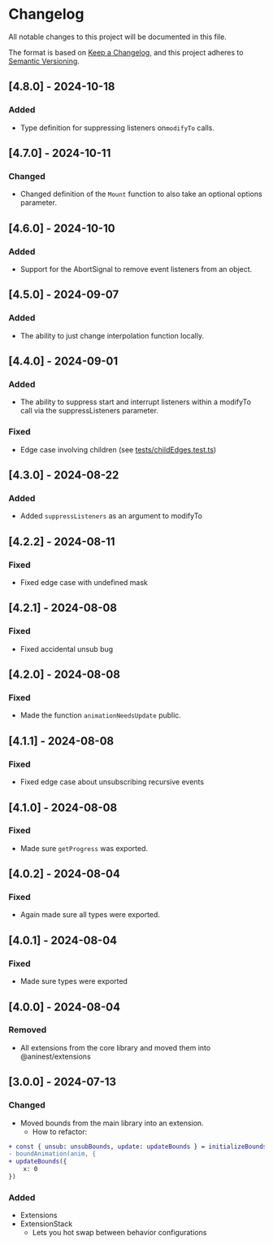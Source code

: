 # Changelog

All notable changes to this project will be documented in this file.

The format is based on [Keep a Changelog](https://keepachangelog.com/en/1.1.0/),
and this project adheres to [Semantic Versioning](https://semver.org/spec/v2.0.0.html).

## [4.8.0] - 2024-10-18

### Added

- Type definition for suppressing listeners on`modifyTo` calls.

## [4.7.0] - 2024-10-11

### Changed

- Changed definition of the `Mount` function to also take an optional options parameter.

## [4.6.0] - 2024-10-10

### Added

- Support for the AbortSignal to remove event listeners from an object.

## [4.5.0] - 2024-09-07

### Added

- The ability to just change interpolation function locally.

## [4.4.0] - 2024-09-01

### Added

- The ability to suppress start and interrupt listeners within a modifyTo call via the suppressListeners parameter.

### Fixed

- Edge case involving children (see [tests/childEdges.test.ts](tests/childEdges.test.ts))

## [4.3.0] - 2024-08-22

### Added

- Added `suppressListeners` as an argument to modifyTo

## [4.2.2] - 2024-08-11

### Fixed

- Fixed edge case with undefined mask

## [4.2.1] - 2024-08-08

### Fixed

- Fixed accidental unsub bug

## [4.2.0] - 2024-08-08

### Fixed

- Made the function `animationNeedsUpdate` public.

## [4.1.1] - 2024-08-08

### Fixed

- Fixed edge case about unsubscribing recursive events

## [4.1.0] - 2024-08-08

### Fixed

- Made sure `getProgress` was exported.

## [4.0.2] - 2024-08-04

### Fixed

- Again made sure all types were exported.

## [4.0.1] - 2024-08-04

### Fixed

- Made sure types were exported

## [4.0.0] - 2024-08-04

### Removed

- All extensions from the core library and moved them into @aninest/extensions

## [3.0.0] - 2024-07-13

### Changed

- Moved bounds from the main library into an extension.
  - How to refactor:

```diff
+ const { unsub: unsubBounds, update: updateBounds } = initializeBounds(anim, {})
- boundAnimation(anim, {
+ updateBounds({
    x: 0
})
```

### Added

- Extensions
- ExtensionStack
  - Lets you hot swap between behavior configurations
